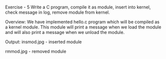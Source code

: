 Exercise - 5
Write a C program, compile it as module, insert into kernel, check message in log, remove module from kernel.

Overview:
We have implemented hello.c program which will be compiled as a kernel module. This module will print a message when we load the module and will also print a message when we unload the module.

Output:
insmod.jpg - inserted module

rmmod.jpg - removed module
